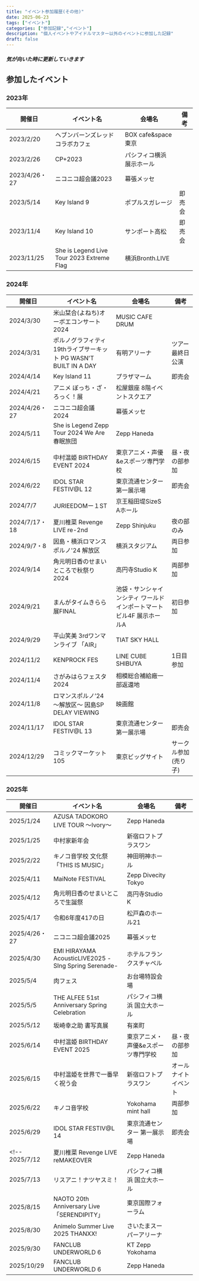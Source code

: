 ```yaml
---
title: "イベント参加履歴(その他)"
date: 2025-06-23
tags: ["イベント"]
categories: ["参加記録","イベント"]
description: "個人イベントやアイドルマスター以外のイベントに参加した記録"
draft: false
---
```

##### 気が向いた時に更新していきます
## 参加したイベント
### 2023年
| 開催日 | イベント名 | 会場名 | 備考 |
| --- | --- | --- | --- |
2023/2/20 | ヘブンバーンズレッド コラボカフェ | BOX cafe&space 東京 |  |
2023/2/26 | CP+2023 | パシフィコ横浜 展示ホール |  |
2023/4/26・27 | ニコニコ超会議2023 | 幕張メッセ |  |
2023/5/14 | Key Island 9 | ポプルスガレージ | 即売会 |
2023/11/4 | Key Island 10 | サンポート高松 | 即売会 |
2023/11/25 | She is Legend Live Tour 2023 Extreme Flag | 横浜Bronth.LIVE |  |
### 2024年
| 開催日 | イベント名 | 会場名 | 備考 |
| --- | --- | --- | --- |
2024/3/30 | 米山栞合(よねち)オーボエコンサート2024 | MUSIC CAFE DRUM |  |
2024/3/31 | ポルノグラフィティ 19thライブサーキット PG WASN'T BUILT IN A DAY | 有明アリーナ | ツアー最終日公演 |
2024/4/14 | Key Island 11 | プラザマーム | 即売会 |
2024/4/21 | アニメ ぼっち・ざ・ろっく！展 | 松屋銀座 8階イベントスクエア |  |
2024/4/26・27 | ニコニコ超会議2024 | 幕張メッセ |  |
2024/5/11 | She is Legend Zepp Tour 2024 We Are 春眠旅団 | Zepp Haneda |  |
2024/6/15 | 中村温姫 BIRTHDAY EVENT 2024 | 東京アニメ・声優&eスポーツ専門学校 | 昼・夜の部参加 |
2024/6/22 | IDOL STAR FESTIV@L 12 | 東京流通センター 第一展示場 | 即売会 |
2024/7/7 | JURIEEDOMー１ST | 京王稲田堤SizeS Aホール |  |
2024/7/17・18 | 夏川椎菜 Revenge LIVE re-2nd | Zepp Shinjuku | 夜の部のみ |
2024/9/7・8 | 因島・横浜ロマンスポルノ'24 解放区 | 横浜スタジアム | 両日参加 |
2024/9/14 | 角元明日香のせまいところで秋祭り2024 | 高円寺Studio K | 両部参加 |
2024/9/21 | まんがタイムきらら展FINAL | 池袋・サンシャインシティ ワールドインポートマートビル4F 展示ホールA | 初日参加 |
2024/9/29 | 平山笑美 3rdワンマンライブ 「AIR」| TIAT SKY HALL |  |
2024/11/2 | KENPROCK FES | LINE CUBE SHIBUYA | 1日目参加 |
2024/11/4 | さがみはらフェスタ2024 | 相模総合補給廠一部返還地 |  |
2024/11/8 | ロマンスポルノ’24 ～解放区～ 因島SP DELAY VIEWING | 映画館 |  |
2024/11/17 | IDOL STAR FESTIV@L 13 | 東京流通センター 第一展示場 | 即売会 |
2024/12/29 | コミックマーケット105 | 東京ビッグサイト | サークル参加(売り子) |
### 2025年
| 開催日 | イベント名 | 会場名 | 備考 |
| --- | --- | --- | --- |
2025/1/24 | AZUSA TADOKORO LIVE TOUR ～Ivory～ | Zepp Haneda |  |
2025/1/25 | 中村家新年会 | 新宿ロフトプラスワン |  |
2025/2/22 | キノコ音学校 文化祭「THIS IS MUSIC」 | 神田明神ホール |  |
2025/4/11 | MaiNote FESTIVAL | Zepp Divecity Tokyo |  |
2025/4/12 | 角元明日香のせまいところで生誕祭 | 高円寺Studio K | |
2025/4/17 | 令和6年度417の日 | 松戸森のホール21 | |
2025/4/26・27 | ニコニコ超会議2025 | 幕張メッセ | |
2025/4/30 | EMI HIRAYAMA AcousticLIVE2025 -SIng Spring Serenade- | ホテルフランクスチャペル | |
2025/5/4 | 肉フェス | お台場特設会場 |  |
2025/5/5 | THE ALFEE 51st Anniversary Spring Celebration | パシフィコ横浜 国立大ホール |  |
2025/5/12 | 坂崎幸之助 書写真展 | 有楽町 |  |
2025/6/14 | 中村温姫 BIRTHDAY EVENT 2025 | 東京アニメ・声優&eスポーツ専門学校 | 昼・夜の部参加 |
2025/6/15 | 中村温姫を世界で一番早く祝う会　| 新宿ロフトプラスワン | オールナイトイベント |
2025/6/22 | キノコ音学校 | Yokohama mint hall | 両部参加 |
2025/6/29 | IDOL STAR FESTIV@L 14 | 東京流通センター 第一展示場 | 即売会 |
<!-- 2025/7/12 | 夏川椎菜 Revenge LIVE reMAKEOVER | Zepp Haneda |  |
2025/7/13 | リスアニ！ナツヤスミ！ | パシフィコ横浜 国立大ホール |  |
2025/8/15 | NAOTO 20th Anniversary Live「SERENDIPITY」| 東京国際フォーラム | |
2025/8/30 | Animelo Summer Live 2025 THANXX! | さいたまスーパーアリーナ | |
2025/9/30 | FANCLUB UNDERWORLD 6 | KT Zepp Yokohama | |
2025/10/29 | FANCLUB UNDERWORLD 6 | Zepp Haneda | | -->
